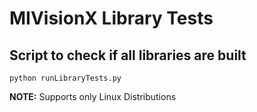 # MIVisionX Library Tests

## Script to check if all libraries are built

```
python runLibraryTests.py
```

**NOTE:** Supports only Linux Distributions